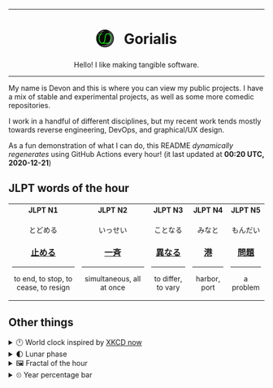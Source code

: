 ***

<h1 align="center">
<sub>
    <img src="readme/resources/avatar.png" height="36">
</sub>
&nbsp;
Gorialis
</h1>
<p align="center">
Hello! I like making tangible software.
</p>

***

My name is Devon and this is where you can view my public projects. I have a mix of stable and experimental projects, as well as some more comedic repositories.

I work in a handful of different disciplines, but my recent work tends mostly towards reverse engineering, DevOps, and graphical/UX design.

As a fun demonstration of what I can do, this README *dynamically regenerates* using GitHub Actions every hour! (it last updated at **00:20 UTC, 2020-12-21**)

<h2>JLPT words of the hour</h2>
<table>
    <tr>
        <th>JLPT N1</th>
        <th>JLPT N2</th>
        <th>JLPT N3</th>
        <th>JLPT N4</th>
        <th>JLPT N5</th>
    </tr>
    <tr>
        <td>
            <p align="center">とどめる</p>
            <h3 align="center"><b><a href="https://jisho.org/search/%E6%AD%A2%E3%82%81%E3%82%8B">止める</a></b></h3>
            <hr>
            <p align="center">to end,<wbr> to stop,<wbr> to cease,<wbr> to resign</p>
        </td>
        <td>
            <p align="center">いっせい</p>
            <h3 align="center"><b><a href="https://jisho.org/search/%E4%B8%80%E6%96%89">一斉</a></b></h3>
            <hr>
            <p align="center">simultaneous,<wbr> all at once</p>
        </td>
        <td>
            <p align="center">ことなる</p>
            <h3 align="center"><b><a href="https://jisho.org/search/%E7%95%B0%E3%81%AA%E3%82%8B">異なる</a></b></h3>
            <hr>
            <p align="center">to differ,<wbr> to vary</p>
        </td>
        <td>
            <p align="center">みなと</p>
            <h3 align="center"><b><a href="https://jisho.org/search/%E6%B8%AF">港</a></b></h3>
            <hr>
            <p align="center">harbor,<wbr> port</p>
        </td>
        <td>
            <p align="center">もんだい</p>
            <h3 align="center"><b><a href="https://jisho.org/search/%E5%95%8F%E9%A1%8C">問題</a></b></h3>
            <hr>
            <p align="center">a problem</p>
        </td>
    </tr>
</table>

<h2>Other things</h2>
<details>
<summary>🕛  World clock inspired by <a href="https://xkcd.com/now">XKCD now</a></summary>

> <img src="generated/now.png" width="512">

</details>
<details>
<summary>🌓 Lunar phase</summary>

The moon is approximately 23.50% through its phase (First Quarter).

</details>
<details>
<summary>&#x1f5bc; Fractal of the hour</summary>

> <img src="generated/fractal.png" width="512">

</details>
<details>
<summary>&#x23f2; Year percentage bar</summary>
<pre><code>2020 [███████████████████▁] 97.00%</code></pre>
</details>
